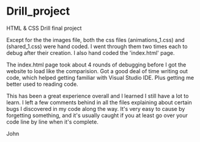 # Drill_project
HTML &amp; CSS Drill final project

Except for the the images file, both the css files (animations_1.css) and (shared_1.css) were hand coded.
I went through them two times each to debug after their creation. I also hand coded the 'index.html' page.

The index.html page took about 4 rounds of debugging before I got the website to load like the comparision.
Got a good deal of time writing out code, which helped getting familiar with Visual Studio IDE. Plus getting me better used to reading code.

This has been a great experience overall and I learned I still have a lot to learn. I left a few comments behind in all the files 
explaining about certain bugs I discovered in my code along the way. It's very easy to cause by forgetting something, and it's 
usually caught if you at least go over your code line by line when it's complete.

John
